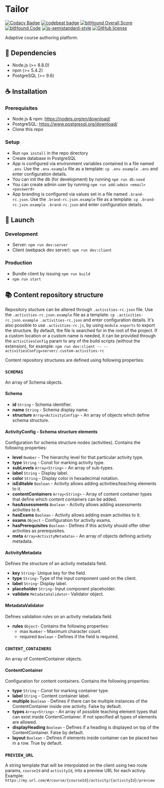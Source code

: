 # Tailor

[![Codacy Badge](https://api.codacy.com/project/badge/Grade/d6d198f9c56b4ca799b4624c5bb3e16c)](https://www.codacy.com/app/underscope/tailor?utm_source=github.com&amp;utm_medium=referral&amp;utm_content=ExtensionEngine/tailor&amp;utm_campaign=Badge_Grade)
[![codebeat badge](https://codebeat.co/badges/d2af4ef3-000e-43e0-8215-9067484afa74)](https://codebeat.co/projects/github-com-extensionengine-tailor-master)
[![bitHound Overall Score](https://www.bithound.io/github/ExtensionEngine/tailor/badges/score.svg)](https://www.bithound.io/github/ExtensionEngine/tailor)
[![bitHound Code](https://www.bithound.io/github/ExtensionEngine/tailor/badges/code.svg)](https://www.bithound.io/github/ExtensionEngine/tailor)
[![js-semistandard-style](https://img.shields.io/badge/code%20style-semistandard-brightgreen.svg?style=flat-square)](https://github.com/Flet/semistandard)
[![GitHub license](https://img.shields.io/github/license/ExtensionEngine/tailor.svg)](https://github.com/ExtensionEngine/tailor/blob/develop/LICENSE)

Adaptive course authoring platform.


## :blue_book: Dependencies
* Node.js (>= 8.8.0)
* npm (>= 5.4.2)
* PostgreSQL (>= 9.6)

## :coffee: Installation

### Prerequisites
* Node.js & npm: https://nodejs.org/en/download/
* PostgreSQL: https://www.postgresql.org/download/
* Clone this repo

### Setup
* Run `npm install` in the repo directory
* Create database in PostgreSQL
* App is configured via environment variables contained in a file named `.env`.
Use the `.env.example` file as a template: `cp .env.example .env` and enter
configuration details.
* You can init the db (for development) by running `npm run db:seed`
* You can create admin user by running `npm run add:admin <email> <password>`
* App branding is configured via values set in a file named `.brand-rc.json`.
Use the `.brand-rc.json.example` file as a template: `cp .brand-rc.json.example .brand-rc.json` and enter configuration details.

## :rocket: Launch

### Development
* Server: `npm run dev:server`
* Client (webpack dev server): `npm run dev:client`

### Production
* Bundle client by issuing `npm run build`
* `npm run start`

## :books: Content repository structure
Repository stucture can be altered through `.activities-rc.json` file. Use the `.activities-rc.json.example` file as a template: `cp .activities-rc.json.example .activities-rc.json` and enter configuration details. It's also possible to use `.activities-rc.js`, by using `module.exports` to export the structure.
By default, the file is searched for in the root of the project. If a custom location or a custom name is needed, it can be provided through the `activitiesConfig` param to any of the build scripts (without the extension), for example:
`npm run dev:client -- --activitiesConfig=server/.custom-activities-rc`

Content repository structures are defined using following properties:

### `SCHEMAS`
An array of Schema objects.

#### Schema
* **id** `String` - Schema identifier.
* **name** `String` - Schema display name.
* **structure** `Array<ActivityConfig>` - An array of objects which define schema structure.

#### ActivityConfig - Schema structure elements
Configuration for schema structure nodes (activities). Contains the following properties:
* **level** `Number` - The hierarchy level for that particular activity type.
* **type** `String` - Const for marking activity type.
* **subLevels** `Array<String>` - An array of sub-types.
* **label** `String` - Display label.
* **color** `String` - Display color in hexadecimal notation.
* **isEditable** `Boolean` - Activity allows adding activities/teaching elements to it.
* **contentContainers** `Array<String>` - Array of content container types that define which content containers can be added.
* **hasAssessments** `Boolean` - Activity allows adding assessments activities to it.
* **hasExams** `Boolean` - Activity allows adding exam activities to it.
* **exams** `Object` - Configuration for activity exams.
* **hasPrerequisites** `Boolean` - Defines if this activity should offer other activities as prerequisites.
* **meta** `Array<ActivityMetadata>` - An array of objects defining activity metadata.

#### ActivityMetadata
Defines the structure of an activity metadata field.
* **key** `String`- Unique key for the field.
* **type** `String`- Type of the input component used on the client.
* **label** `String`- Display label.
* **placeholder** `String`- Input component placeholder.
* **validate** `MetadataValidator`- Validator object.

#### MetadataValidator
Defines validation rules on an activity metadata field.
* **rules** `Object`- Contains the following properties:
  * max `Number` - Maximum character count.
  * required `Boolean` - Defines if the field is required.

### `CONTENT_CONTAINERS`
An array of ContentContainer objects.

#### ContentContainer
Configuration for content containers. Contains the following properties:
* **type** `String` - Const for marking container type.
* **label** `String` - Content container label.
* **multiple** `Boolean` - Defines if there can be multiple instances of the ContentContainer inside one activity. False by default.
* **types** `Array<String>` - An array of possible teaching element types that can exist inside ContentContainer. If not specified all types of elements are allowed.
* **displayHeading** `Boolean` - Defines if a heading is displayed on top of the ContentContainer. False by default.
* **layout** `Boolean` - Defines if elements inside container can be placed two in a row. True by default.

### `PREVIEW_URL`
A string template that will be interpolated on the client using two route params, `courseId` and `activityId`, into a preview URL for each activiy. Example:
`https://my.url.com/#/course/{courseId}/activity/{activityId}/preview`
